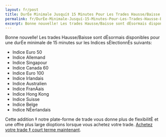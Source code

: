 ```yaml
---
layout: fr/post
title: DurÈe Minimale Jusquí‡ 15 Minutes Pour Les Trades Hausse/Baisse sur Indices
permalink: fr/DurÈe-Minimale-Jusquí-15-Minutes-Pour-Les-Trades-Hausse-Baisse-sur-Indices
excerpt: Bonne nouvelle! Les trades Hausse/Baisse sont dÈsormais disponibles pour une durÈe minimale de 15 minutes sur les Indices sÈlectionnÈs suivants
---
```


Bonne nouvelle! Les trades Hausse/Baisse sont dÈsormais disponibles pour une durÈe minimale de 15 minutes sur les Indices sÈlectionnÈs suivants:

* Indice Euro 50
* Indice Allemand
* Indice Singapour
* Indice Canada 60
* Indice Euro 100
* Indice Irlandais
* Indice Australien
* Indice FranÁais
* Indice Hong Kong
* Indice Suisse
* Indice Belge
* Indice NÈerlandais

Cette addition ‡ notre plate-forme de trade vous donne plus de flexibilitÈ et une offre plus large díoptions lorsque vous achetez votre trade. [Achetez votre trade ‡ court terme maintenant](https://www.binary.com/c/trade.cgi?market=indices&time=15m&form_name=risefall&expiry_&amount_&H=S0P&currency=USD&underlying_symbol=SX5E&amount=100&date_&&l=FR&utm_medium=social&utm_source=blog&utm_content=whatsnew).
